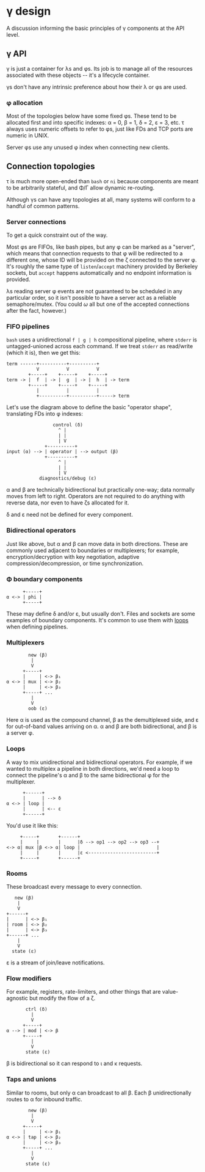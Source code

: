 # γ design
A discussion informing the basic principles of γ components at the API level.


## γ API
γ is just a container for λs and φs. Its job is to manage all of the resources associated with these objects -- it's a lifecycle container.

γs don't have any intrinsic preference about how their λ or φs are used.


### φ allocation
Most of the topologies below have some fixed φs. These tend to be allocated first and into specific indexes: α = 0, β = 1, δ = 2, ε = 3, etc. τ always uses numeric offsets to refer to φs, just like FDs and TCP ports are numeric in UNIX.

Server φs use any unused φ index when connecting new clients.


## Connection topologies
τ is much more open-ended than `bash` or `ni` because components are meant to be arbitrarily stateful, and Φ/Γ allow dynamic re-routing.

Although γs can have any topologies at all, many systems will conform to a handful of common patterns.


### Server connections
To get a quick constraint out of the way.

Most φs are FIFOs, like bash pipes, but any φ can be marked as a "server", which means that connection requests to that φ will be redirected to a different one, whose ID will be provided on the ζ connected to the server φ. It's roughly the same type of `listen`/`accept` machinery provided by Berkeley sockets, but `accept` happens automatically and no endpoint information is provided.

λs reading server φ events are not guaranteed to be scheduled in any particular order, so it isn't possible to have a server act as a reliable semaphore/mutex. (You could _ω_ all but one of the accepted connections after the fact, however.)


### FIFO pipelines
`bash` uses a unidirectional `f | g | h` compositional pipeline, where `stderr` is untagged-unioned across each command. If we treat `stderr` as read/write (which it is), then we get this:

```
term ------+----------+----------+
           V          V          V
        +-----+    +-----+    +-----+
term -> |  f  | -> |  g  | -> |  h  | -> term
        +-----+    +-----+    +-----+
           |          |          |
           +----------+----------+-----> term
```

Let's use the diagram above to define the basic "operator shape", translating FDs into φ indexes:

```
                 control (δ)
                   ^ |
                   | |
                   | V
              +----------+
input (α) --> | operator | --> output (β)
              +----------+
                   ^ |
                   | |
                   | V
            diagnostics/debug (ε)
```

α and β are technically bidirectional but practically one-way; data normally moves from left to right. Operators are not required to do anything with reverse data, nor even to have ζs allocated for it.

δ and ε need not be defined for every component.


### Bidirectional operators
Just like above, but α and β can move data in both directions. These are commonly used adjacent to boundaries or multiplexers; for example, encryption/decryption with key negotiation, adaptive compression/decompression, or time synchronization.


### Φ boundary components
```
      +-----+
α <-> | phi |
      +-----+
```

These may define δ and/or ε, but usually don't. Files and sockets are some examples of boundary components. It's common to use them with [loops](#loops) when defining pipelines.


### Multiplexers
```
        new (β)
         |
         V
      +-----+
      |     | <-> β₁
α <-> | mux | <-> β₂
      |     | <-> β₃
      +-----+ ...
         |
         V
        oob (ε)
```

Here α is used as the compound channel, β as the demultiplexed side, and ε for out-of-band values arriving on α. α and β are both bidirectional, and β is a server φ.


### Loops
A way to mix unidirectional and bidirectional operators. For example, if we wanted to multiplex a pipeline in both directions, we'd need a loop to connect the pipeline's α and β to the same bidirectional φ for the multiplexer.

```
      +------+
      |      | --> δ
α <-> | loop |
      |      | <-- ε
      +------+
```

You'd use it like this:

```
     +-----+       +------+
     |     |       |      |δ --> op1 --> op2 --> op3 --+
<-> α| mux |β <-> α| loop |                            |
     |     |       |      |ε <-------------------------+
     +-----+       +------+
```


### Rooms
These broadcast every message to every connection.

```
   new (β)
    |
    V
+------+
|      | <-> β₁
| room | <-> β₂
|      | <-> β₃
+------+ ...
    |
    V
  state (ε)
```

ε is a stream of join/leave notifications.


### Flow modifiers
For example, registers, rate-limiters, and other things that are value-agnostic but modify the flow of a ζ.

```
       ctrl (δ)
         |
         V
      +-----+
α --> | mod | <-> β
      +-----+
         |
         V
       state (ε)
```

β is bidirectional so it can respond to ι and κ requests.


### Taps and unions
Similar to rooms, but only α can broadcast to all β. Each β unidirectionally routes to α for inbound traffic.

```
        new (β)
         |
         V
      +-----+
      |     | <-> β₁
α <-> | tap | <-> β₂
      |     | <-> β₃
      +-----+ ...
         |
         V
       state (ε)
```
